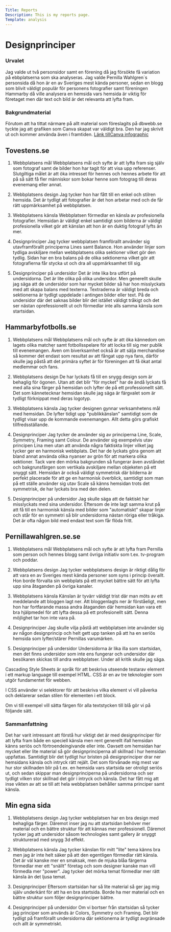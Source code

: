 ```yaml
---
Title: Reports
Description: This is my reports page.
Template: analysis
---
```



# Designprinciper

### Urvalet

Jag valde ut två personsidor samt en förening då jag försökte få variation på ebbplatserna som ska analyseras.
Jag valde Pernilla Wahlgren´s personsida då hon är en av Sveriges mest kända personer, sedan en blogg som blivit väldigt populär för personens fotografier samt föreningen Hammarby då ville analysera en hemsida vars hemsida är viktig för företaget men där text och bild är det relevanta att lyfta fram.

### Bakgrundmaterial
Förutom att ha tittat närmare på allt material som föreslagits på dbwebb.se tyckte jag att grafiken som Canva skapat var väldigt bra. 
Den har jag skrivit ut och kommer använda även i framtiden. 
[Länk tillCanva infographic](https://static-cse.canva.com/blob/561631/20DP_Infographic.jpg)




## Tovestens.se
1. Webbplatsens mål
Webbplatsens mål och syfte är att lyfta fram sig själv som fotograf samt de bilder hon har tagit för att visa upp referenser. Slutgiltiga målet är att öka intresset för hennes och hennes arbete för att på så sätt få fler människor som bokar henne som fotograg till deras evenemang eller annat. 

2. Webbplatsens design
Jag tycker hon har fått till en enkel och stilren hemsida. Det är tydligt att fotografier är det hon arbetar med och de får rätt uppmärksamhet på webbplatsen.

3. Webbplatsens känsla
Webbplatsen förmedlar en känsla av profesionella fotografier. Hemsidan är väldigt enkel samtidigt som bilderna är väldigt profesionella vilket gör att känslan att hon är en duktig fotograf lyfts än mer.

4. Designprinciper
Jag tycker webbplatsen framförallt använder sig utavframförallt principerna Lines samt Balance. Hon använder linjer som tydliga avskiljare mellan webbplatsens olika sektioner vilket gör den tydlig. Sidan har en bra balans på de olika sektionerna vilket gör att fotografierna får stycka ut och dra all uppmärksamhet till sig.


5. Designprinciper på undersidor
Det är inte lika bra utfört på undersidorna. Det är lite olika på olika undersidor. Men generellt skulle jag säga att de undersidor som har mycket bilder så har hon misslyckats med att skapa balans med texterna. Textraderna är väldigt breda och sektionerna är tydligt uppdelade i antingen bilder eller text. På de undersidor där det saknas bilder blir det istället väldigt tråkigt och det ser nästan oprefessionellt ut och förmedlar inte alls samma känsla som startsidan.


## Hammarbyfotbolls.se
1. Webbplatsens mål
Webbplatsens mål och syfte är att öka kännedom om lagets olika matcher samt fotbollsspelare för att locka till sig mer publik till evenemangen. 
Även om biverksamhet också är att sälja merchandise så kommer det endast som resultat av att fångat upp nya fans, därför skulle jag påstå att det primära syftet är för föreningen att få ökat antal medlemmar och fans.

2. Webbplatsens design
De har lyckats få till en snygg design som är behaglig för ögonen. Utan att det blir "för mycket" har de ändå lyckats få med alla sina färger på hemsidan och lyfter de på ett professionellt sätt. Det som kännetecknar hemsidan skulle jag säga är färgvalet som är tydligt förknippat med deras logotyp. 

3. Webbplatsens känsla
Jag tycker designen gynnar verksamhetens mål med hemsidan. De lyfter tidigt upp "publikkänslan" samtidigt som de tydligt visar upp de kommande evenemangen. Allt detta görs grafiskt tillfredsställande. 

4. Designprinciper
Jag tycker de använder sig av principerna Line, Scale, Symmetry, Framing samt Colour.
De använder sig exempelvis utav principen Lina men utan att använda några faktiskta linjer vilket jag tycker ger en harmonisk webbplats. Det har de lyckats göra genom att bland annat använda olika nyanser av grön för att markera olika sektioner. Tack vare den mörka bakgrunden så fungerar även avståndet och bakgrunsfärgen som vertikala avskiljare mellan objeketen på ett snyggt sätt. 
Hemsidan är också väldigt symmetrisk där bilderna är perfekt placerade för att ge en harmonisk överblick, samtidigt som man på ett ställe använder sig utav Scale så känns hemsidan trots det symmetrisk, de har lyckats bra med den delen.

5. Designprinciper på undersidor
Jag skulle säga att de faktiskt har misslyckats med sina undersidor. Eftersom de inte lagt samma krut på att få till en harmonisk känsla med bilder som "automatiskt" skapar linjer och står för en symmetri så blir undersidorna nästan röriga eller tråkiga. Det är ofta någon bild med endast text som får flöda fritt. 


## Pernillawahlgren.se.se
1. Webbplatsens mål
Webbplatsens mål och syfte är att lyfta fram Pernilla som person och hennes blogg samt övriga initiativ som t.ex. tv-program och poddar.

2. Webbplatsens design
Jag tycker webbplatsens design är riktigt dålig för att vara en av Sveriges mest kända personer som syns i princip överallt. Hon borde förvalta sin webbplats på ett mycket bättre sätt för att lyfta upp sina åtaganden på övriga kanaler.

3. Webbplatsens känsla
Känslan är tyvärr väldigt trist där man möts av ett meddelande att bloggen lagt ner. Att bloggenlagts ner är förståeligt, men hon har fortfarande massa andra åtaganden där hemsidan kan vara ett bra hjälpmedel för att lyfta dessa på ett profesionellt sätt. Denna möjlighet tar hon inte vara på.

4. Designprinciper
Jag skulle vilja påstå att webbplatsen inte använder sig av någon designprincip och helt gett upp tanken på att ha en seriös hemsida som lyfter/stärer Pernillas varumärken. 

5. Designprinciper på undersidor
Undersidorna är lika illa som startsidan, men det finns undersidor som inte ens fungerar och undersidor där besökaren skickas till andra webbplatser. 
Under all kritik skulle jag säga.

Cascading Style Sheets är språk för att beskriva utseende testarav element i ett markup language till exempel HTML. CSS är en av tre teknologier som utgör fundamentet för webben.

I CSS använder vi selektorer för att beskriva vilka element vi vill påverka och deklarerar sedan stilen för elementen i ett block.

Om vi till exempel vill sätta färgen för alla textstycken till blå gör vi på följande sätt.


### Sammanfattning
Det har varit intressant att förstå hur viktigt det är med designprinciper för att lyfta fram både en speciell känsla men rent generellt ifall hemsidan känns seriös och förtroendeingivande eller inte. Oavsett om hemsidan har mycket eller lite material så gör designprinciperna all skillnad i hur hemsidan uppfattas.
Samtidigt blir det tydligt hur bristen på designprinciper drar ner hemsidans känsla och intryck rätt rejält. 
Det som förvånade mig mest var hur stor skillnaden blir på t.ex. en hemsida vars startsida ser otroligt seriös ut, och sedan skippar man designprinciperna på undersidorna och ser tydligt vilken stor skillnad det gör i intryck och känsla. 
Det har fått mig att inse vikten av att se till att hela webbplatsen behåller samma principer samt känsla.

## Min egna sida
1. Webbplatsens design
Jag tycker webbplatsen har en bra design med behagliga färger. Däremot inser jag nu att startsidan behöver mer material och en bättre struktur för att kännas mer professionell. 
Däremot tycker jag att undersidor såsom technologies samt gallery är snyggt strukturerad med snygg 3d effekt.


2. Webbplatsens känsla
Jag tycker känslan för mitt "lite" tema känns bra men jag är inte helt säker på att den egentligen förmedlar rätt känsla. Det är väl kanske mer en smaksak, men de mjuka blåa färgerna förmedlar mer ett "snällt" företag och som designer kanske man vill förmedla mer "power". Jag tycker det mörka temat förmedlar mer rätt känsla än det ljusa temat.

3. Designprinciper
Eftersom startsidan har så lite material så ger jag mig själv underkänt för att ha en bra startsida. Borde ha mer material och en bättre struktur som följer designprinciper bättre.

4. Designprinciper på undersidor
Om vi bortser från startsidan så tycker jag principer som används är Colors, Symmetry och Framing. Det blir tydligt på framförallt undersidorna där sektionerna är tydligt avgränsade och allt är symmetriskt.